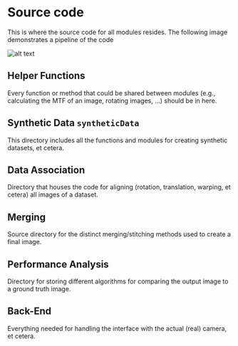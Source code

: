 # Source code

This is where the source code for all modules resides. The following image demonstrates a pipeline of the code

![alt text](https://github.mit.edu/Reif-Sat/image-processing/blob/master/figures/Image%20processing%20code%20structure.jpg)

## Helper Functions

Every function or method that could be shared between modules (e.g., calculating the MTF of an image, rotating images, ...) should be in here.

## Synthetic Data `syntheticData`

This directory includes all the functions and modules for creating synthetic datasets, et cetera.

## Data Association

Directory that houses the code for aligning (rotation, translation, warping, et cetera) all images of a dataset.

## Merging

Source directory for the distinct merging/stitching methods used to create a final image.

## Performance Analysis

Directory for storing different algorithms for comparing the output image to a ground truth image.

## Back-End

Everything needed for handling the interface with the actual (real) camera, et cetera.




